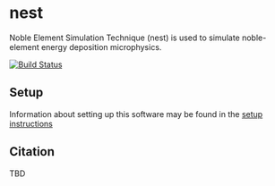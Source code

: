 # nest
Noble Element Simulation Technique (nest) is used to simulate noble-element energy deposition microphysics.

[![Build Status](https://travis-ci.com/NESTCollaboration/nest.svg?token=8i3psWNJAskpVjC6qe3w&branch=master)](https://travis-ci.com/NESTCollaboration/nest)

## Setup

Information about setting up this software may be found in the [setup instructions](Documentation/README_Setup.txt)

## Citation

TBD

